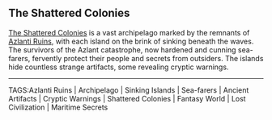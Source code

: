 ## The Shattered Colonies

[The Shattered Colonies](../Places/Shattered_Colonies.md) is a vast archipelago marked by the remnants of [Azlanti Ruins](../Places/Azlanti_Ruins.md), with each island on the brink of sinking beneath the waves. The survivors of the Azlant catastrophe, now hardened and cunning sea-farers, fervently protect their people and secrets from outsiders. The islands hide countless strange artifacts, some revealing cryptic warnings.


---

TAGS:Azlanti Ruins | Archipelago | Sinking Islands | Sea-farers | Ancient Artifacts | Cryptic Warnings | Shattered Colonies | Fantasy World | Lost Civilization | Maritime Secrets
